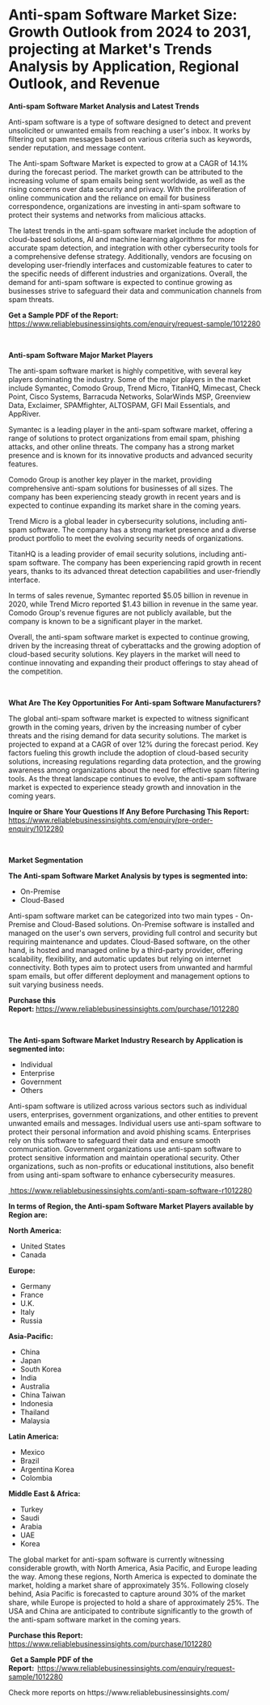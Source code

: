 <p><h1>Anti-spam Software Market Size: Growth Outlook from 2024 to 2031, projecting at Market's Trends Analysis by Application, Regional Outlook, and Revenue</h1></p><p><strong>Anti-spam Software Market Analysis and Latest Trends</strong></p>
<p><p>Anti-spam software is a type of software designed to detect and prevent unsolicited or unwanted emails from reaching a user's inbox. It works by filtering out spam messages based on various criteria such as keywords, sender reputation, and message content.</p><p>The Anti-spam Software Market is expected to grow at a CAGR of 14.1% during the forecast period. The market growth can be attributed to the increasing volume of spam emails being sent worldwide, as well as the rising concerns over data security and privacy. With the proliferation of online communication and the reliance on email for business correspondence, organizations are investing in anti-spam software to protect their systems and networks from malicious attacks.</p><p>The latest trends in the anti-spam software market include the adoption of cloud-based solutions, AI and machine learning algorithms for more accurate spam detection, and integration with other cybersecurity tools for a comprehensive defense strategy. Additionally, vendors are focusing on developing user-friendly interfaces and customizable features to cater to the specific needs of different industries and organizations. Overall, the demand for anti-spam software is expected to continue growing as businesses strive to safeguard their data and communication channels from spam threats.</p></p>
<p><strong>Get a Sample PDF of the Report:&nbsp;</strong> <a href="https://www.reliablebusinessinsights.com/enquiry/request-sample/1012280">https://www.reliablebusinessinsights.com/enquiry/request-sample/1012280</a></p>
<p>&nbsp;</p>
<p><strong>Anti-spam Software Major Market Players</strong></p>
<p><p>The anti-spam software market is highly competitive, with several key players dominating the industry. Some of the major players in the market include Symantec, Comodo Group, Trend Micro, TitanHQ, Mimecast, Check Point, Cisco Systems, Barracuda Networks, SolarWinds MSP, Greenview Data, Exclaimer, SPAMfighter, ALTOSPAM, GFI Mail Essentials, and AppRiver.</p><p>Symantec is a leading player in the anti-spam software market, offering a range of solutions to protect organizations from email spam, phishing attacks, and other online threats. The company has a strong market presence and is known for its innovative products and advanced security features.</p><p>Comodo Group is another key player in the market, providing comprehensive anti-spam solutions for businesses of all sizes. The company has been experiencing steady growth in recent years and is expected to continue expanding its market share in the coming years.</p><p>Trend Micro is a global leader in cybersecurity solutions, including anti-spam software. The company has a strong market presence and a diverse product portfolio to meet the evolving security needs of organizations.</p><p>TitanHQ is a leading provider of email security solutions, including anti-spam software. The company has been experiencing rapid growth in recent years, thanks to its advanced threat detection capabilities and user-friendly interface.</p><p>In terms of sales revenue, Symantec reported $5.05 billion in revenue in 2020, while Trend Micro reported $1.43 billion in revenue in the same year. Comodo Group's revenue figures are not publicly available, but the company is known to be a significant player in the market.</p><p>Overall, the anti-spam software market is expected to continue growing, driven by the increasing threat of cyberattacks and the growing adoption of cloud-based security solutions. Key players in the market will need to continue innovating and expanding their product offerings to stay ahead of the competition.</p></p>
<p>&nbsp;</p>
<p><strong>What Are The Key Opportunities For Anti-spam Software Manufacturers?</strong></p>
<p><p>The global anti-spam software market is expected to witness significant growth in the coming years, driven by the increasing number of cyber threats and the rising demand for data security solutions. The market is projected to expand at a CAGR of over 12% during the forecast period. Key factors fueling this growth include the adoption of cloud-based security solutions, increasing regulations regarding data protection, and the growing awareness among organizations about the need for effective spam filtering tools. As the threat landscape continues to evolve, the anti-spam software market is expected to experience steady growth and innovation in the coming years.</p></p>
<p><strong>Inquire or Share Your Questions If Any Before Purchasing This Report:</strong> <a href="https://www.reliablebusinessinsights.com/enquiry/pre-order-enquiry/1012280">https://www.reliablebusinessinsights.com/enquiry/pre-order-enquiry/1012280</a></p>
<p>&nbsp;</p>
<p><strong>Market Segmentation</strong></p>
<p><strong>The Anti-spam Software Market Analysis by types is segmented into:</strong></p>
<p><ul><li>On-Premise</li><li>Cloud-Based</li></ul></p>
<p><p>Anti-spam software market can be categorized into two main types - On-Premise and Cloud-Based solutions. On-Premise software is installed and managed on the user's own servers, providing full control and security but requiring maintenance and updates. Cloud-Based software, on the other hand, is hosted and managed online by a third-party provider, offering scalability, flexibility, and automatic updates but relying on internet connectivity. Both types aim to protect users from unwanted and harmful spam emails, but offer different deployment and management options to suit varying business needs.</p></p>
<p><strong>Purchase this Report:&nbsp;</strong><a href="https://www.reliablebusinessinsights.com/purchase/1012280">https://www.reliablebusinessinsights.com/purchase/1012280</a></p>
<p>&nbsp;</p>
<p><strong>The Anti-spam Software Market Industry Research by Application is segmented into:</strong></p>
<p><ul><li>Individual</li><li>Enterprise</li><li>Government</li><li>Others</li></ul></p>
<p><p>Anti-spam software is utilized across various sectors such as individual users, enterprises, government organizations, and other entities to prevent unwanted emails and messages. Individual users use anti-spam software to protect their personal information and avoid phishing scams. Enterprises rely on this software to safeguard their data and ensure smooth communication. Government organizations use anti-spam software to protect sensitive information and maintain operational security. Other organizations, such as non-profits or educational institutions, also benefit from using anti-spam software to enhance cybersecurity measures.</p></p>
<p><a href="https://www.reliablebusinessinsights.com/anti-spam-software-r1012280">&nbsp;https://www.reliablebusinessinsights.com/anti-spam-software-r1012280</a></p>
<p><strong>In terms of Region, the Anti-spam Software Market Players available by Region are:</strong></p>
<p>
    <p> <strong> North America: </strong>
        <ul>
            <li>United States</li>
            <li>Canada</li>
        </ul>
        </p> 
    <p> <strong> Europe: </strong>
        <ul>
            <li>Germany</li>
            <li>France</li>
            <li>U.K.</li>
            <li>Italy</li>
            <li>Russia</li>
        </ul>
        </p> 
    <p> <strong> Asia-Pacific: </strong>
        <ul>
            <li>China</li>
            <li>Japan</li>
            <li>South Korea</li>
            <li>India</li>
            <li>Australia</li>
            <li>China Taiwan</li>
            <li>Indonesia</li>
            <li>Thailand</li>
            <li>Malaysia</li>
        </ul>
        </p> 
    <p> <strong> Latin America: </strong>
        <ul>
            <li>Mexico</li>
            <li>Brazil</li>
            <li>Argentina Korea</li>
            <li>Colombia</li>
        </ul>
        </p> 
    <p> <strong> Middle East & Africa: </strong>
        <ul>
            <li>Turkey</li>
            <li>Saudi</li>
            <li>Arabia</li>
            <li>UAE</li>
            <li>Korea</li>
        </ul>
    </p>
    </p>
<p><p>The global market for anti-spam software is currently witnessing considerable growth, with North America, Asia Pacific, and Europe leading the way. Among these regions, North America is expected to dominate the market, holding a market share of approximately 35%. Following closely behind, Asia Pacific is forecasted to capture around 30% of the market share, while Europe is projected to hold a share of approximately 25%. The USA and China are anticipated to contribute significantly to the growth of the anti-spam software market in the coming years.</p></p>
<p><strong>Purchase this Report: </strong><a href="https://www.reliablebusinessinsights.com/purchase/1012280">https://www.reliablebusinessinsights.com/purchase/1012280</a></p>
<p>&nbsp;<strong>Get a Sample PDF of the Report:&nbsp;&nbsp;</strong><a href="https://www.reliablebusinessinsights.com/enquiry/request-sample/1012280">https://www.reliablebusinessinsights.com/enquiry/request-sample/1012280</a></p>
<p><strong></strong></p>
<p>Check more reports on https://www.reliablebusinessinsights.com/</p>